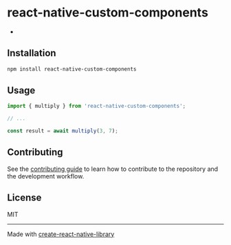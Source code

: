 # react-native-custom-components

-

## Installation

```sh
npm install react-native-custom-components
```

## Usage

```js
import { multiply } from 'react-native-custom-components';

// ...

const result = await multiply(3, 7);
```

## Contributing

See the [contributing guide](CONTRIBUTING.md) to learn how to contribute to the repository and the development workflow.

## License

MIT

---

Made with [create-react-native-library](https://github.com/callstack/react-native-builder-bob)
